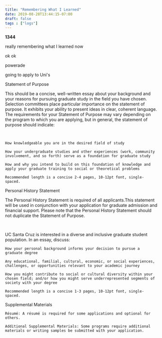 ```yaml
---
title: "Remembering What I Learned"
date: 2019-08-28T13:44:15-07:00
draft: false
tags : ["logs"]
---
```



**1344**

really remembering what I learned now

 ok ok

 powerade


 going to apply to Uni's



 Statement of Purpose

This should be a concise, well-written essay about your background and your reasons for pursuing graduate study in the field you have chosen. Selection committees place particular importance on the statement of purpose. It exhibits your ability to present ideas in clear, coherent language. The requirements for your Statement of Purpose may vary depending on the program to which you are applying, but in general, the statement of purpose should indicate:

​

    How knowledgeable you are in the desired field of study

    How your undergraduate studies and other experiences (work, community involvement, and so forth) serve as a foundation for graduate study

    How and why you intend to build on this foundation of knowledge and apply your graduate training to social or theoretical problems

    Recommended length is a concise 2-4 pages, 10-12pt font, single-spaced.




Personal History Statement

The Personal History Statement is required of all applicants.This statement will be used in conjunction with your application for graduate admission and financial support. Please note that the Personal History Statement should not duplicate the Statement of Purpose.

​

UC Santa Cruz is interested in a diverse and inclusive graduate student population. In an essay, discuss:

    How your personal background informs your decision to pursue a graduate degree

    Any educational, familial, cultural, economic, or social experiences, challenges, or opportunities relevant to your academic journey

    How you might contribute to social or cultural diversity within your chosen field; and/or how you might serve underrepresented segments of society with your degree​

    Recommended length is a concise 1-3 pages, 10-12pt font, single-spaced.


Supplemental Materials

    Résumé: A résumé is required for some applications and optional for others.

    Additional Supplemental Materials: Some programs require additional materials or writing samples be submitted with your application.
